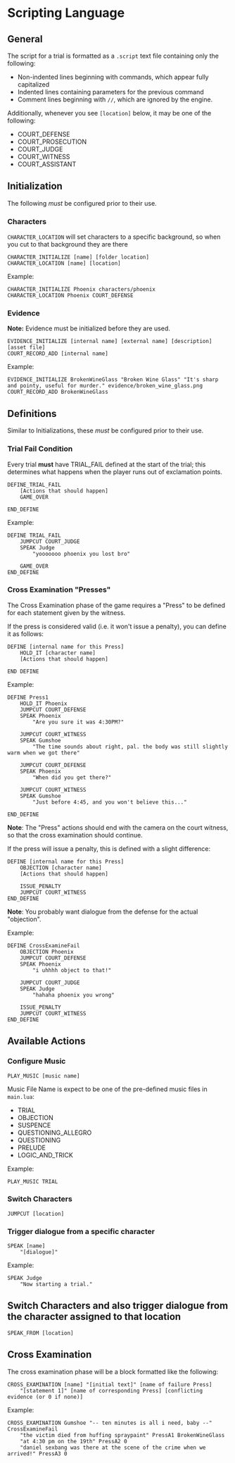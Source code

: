 # Scripting Language

## General

The script for a trial is formatted as a `.script` text file containing only the following:

* Non-indented lines beginning with commands, which appear fully capitalized
* Indented lines containing parameters for the previous command
* Comment lines beginning with `//`, which are ignored by the engine.

Additionally, whenever you see `[location]` below, it may be one of the following:
- COURT_DEFENSE
- COURT_PROSECUTION
- COURT_JUDGE
- COURT_WITNESS
- COURT_ASSISTANT

## Initialization

The following *must* be configured prior to their use.

### Characters
`CHARACTER_LOCATION` will set characters to a specific background, so when you cut to that background they are there

    CHARACTER_INITIALIZE [name] [folder location]
    CHARACTER_LOCATION [name] [location]


Example:

    CHARACTER_INITIALIZE Phoenix characters/phoenix
    CHARACTER_LOCATION Phoenix COURT_DEFENSE


### Evidence
**Note:** Evidence must be initialized before they are used.

    EVIDENCE_INITIALIZE [internal name] [external name] [description] [asset file]
    COURT_RECORD_ADD [internal name]

Example:

    EVIDENCE_INITIALIZE BrokenWineGlass "Broken Wine Glass" "It's sharp and pointy, useful for murder." evidence/broken_wine_glass.png
    COURT_RECORD_ADD BrokenWineGlass

## Definitions

Similar to Initializations, these *must* be configured prior to their use.

### Trial Fail Condition

Every trial **must** have TRIAL_FAIL defined at the start of the trial; this determines what happens when the player runs out of exclamation points.

    DEFINE_TRIAL_FAIL
        [Actions that should happen]
        GAME_OVER

    END_DEFINE

Example:

    DEFINE TRIAL_FAIL
        JUMPCUT COURT_JUDGE
        SPEAK Judge
            "yooooooo phoenix you lost bro"

        GAME_OVER
    END_DEFINE

### Cross Examination "Presses"

The Cross Examination phase of the game requires a "Press" to be defined for each statement given by the witness.

If the press is considered valid (i.e. it won't issue a penalty), you can define it as follows:

    DEFINE [internal name for this Press]
        HOLD_IT [character name]
        [Actions that should happen]

    END DEFINE

Example:

    DEFINE Press1
        HOLD_IT Phoenix
        JUMPCUT COURT_DEFENSE
        SPEAK Phoenix
            "Are you sure it was 4:30PM?"

        JUMPCUT COURT_WITNESS
        SPEAK Gumshoe
            "The time sounds about right, pal. the body was still slightly warm when we got there"

        JUMPCUT COURT_DEFENSE
        SPEAK Phoenix
            "When did you get there?"

        JUMPCUT COURT_WITNESS
        SPEAK Gumshoe
            "Just before 4:45, and you won't believe this..."

    END_DEFINE

**Note**: The "Press" actions should end with the camera on the court witness, so that the cross examination should continue.

If the press will issue a penalty, this is defined with a slight difference:

    DEFINE [internal name for this Press]
        OBJECTION [character name]
        [Actions that should happen]

        ISSUE_PENALTY
        JUMPCUT COURT_WITNESS
    END_DEFINE

**Note**: You probably want dialogue from the defense for the actual "objection".

Example:

    DEFINE CrossExamineFail
        OBJECTION Phoenix
        JUMPCUT COURT_DEFENSE
        SPEAK Phoenix
            "i uhhhh object to that!"

        JUMPCUT COURT_JUDGE
        SPEAK Judge
            "hahaha phoenix you wrong"

        ISSUE_PENALTY
        JUMPCUT COURT_WITNESS
    END_DEFINE

## Available Actions

### Configure Music

    PLAY_MUSIC [music name]

Music File Name is expect to be one of the pre-defined music files in `main.lua`:
- TRIAL
- OBJECTION
- SUSPENCE
- QUESTIONING_ALLEGRO
- QUESTIONING
- PRELUDE
- LOGIC_AND_TRICK

Example:

    PLAY_MUSIC TRIAL

### Switch Characters

    JUMPCUT [location]

### Trigger dialogue from a specific character

    SPEAK [name]
        "[dialogue]"

Example:

    SPEAK Judge
        "Now starting a trial."


## Switch Characters and also trigger dialogue from the character assigned to that location

    SPEAK_FROM [location]

## Cross Examination

The cross examination phase will be a block formatted like the following:

    CROSS_EXAMINATION [name] "[initial text]" [name of failure Press]
        "[statement 1]" [name of corresponding Press] [conflicting evidence (or 0 if none)]

Example:

    CROSS_EXAMINATION Gumshoe "-- ten minutes is all i need, baby --" CrossExamineFail
        "the victim died from huffing spraypaint" PressA1 BrokenWineGlass
        "at 4:30 pm on the 19th" PressA2 0
        "daniel sexbang was there at the scene of the crime when we arrived!" PressA3 0
